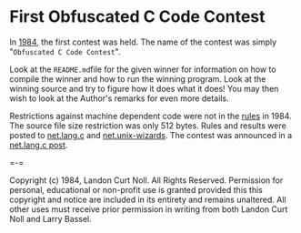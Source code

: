 # First Obfuscated C Code Contest

In [1984](/years.html#1984), the first contest was held.  The name of the contest was simply
"`Obfuscated C Code Contest`".

Look at the `README.md`file for the given winner for information on how to
compile the winner and how to run the winning program.  Look at the winning
source and try to figure how it does what it does!  You may then wish to look at
the Author's remarks for even more details.

Restrictions against machine dependent code were not in the [rules](rules.txt)
in 1984. The source file size restriction was only 512 bytes.  Rules and results
were posted to [net.lang.c](https://groups.google.com/g/net.lang.c) and
[net.unix-wizards](https://groups.google.com/g/net.unix-wizards). The contest
was announced in a [net.lang.c
post](https://groups.google.com/g/net.lang.c/c/lx-TAuEyeRI/m/HdOOnNx6LC0J).

=-=

Copyright (c) 1984, Landon Curt Noll.
All Rights Reserved.  Permission for personal, educational or non-profit use is
granted provided this this copyright and notice are included in its entirety
and remains unaltered.  All other uses must receive prior permission in writing
from both Landon Curt Noll and Larry Bassel.

